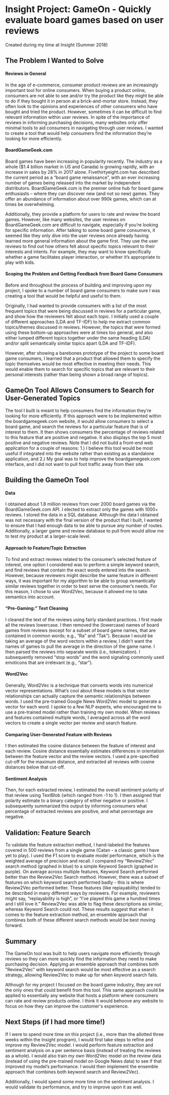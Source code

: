 # Insight Project: GameOn - Quickly evaluate board games based on user reviews
Created during my time at Insight (Summer 2018)


## The Problem I Wanted to Solve

#### Reviews in General
In the age of e-commerce, consumer product reviews are an increasingly important tool for online consumers. When buying a product online, consumers are not able to see and/or try the product like they might be able to do if they bought it in person at a brick-and-mortar store. Instead, they often look to the opinions and experiences of other consumers who have bought and tried the product. However, sometimes it can be difficult to find relevant information within user reviews. In spite of the importance of reviews in informing purchasing decisions, many websites only offer minimal tools to aid consumers in navigating through user reviews. I wanted to create a tool that would help consumers find the information they’re looking for more efficiently. 

#### BoardGameGeek.com
Board games have been increasing in popularity recently. The industry as a whole ($1.4 billion market in US and Canada) is growing rapidly, with an increase in sales by 28% in 2017 alone. Fivethirtyeight.com has described the current period as a “board game renaissance”, with an ever increasing number of games being released into the market by independent distributors. BoardGameGeek.com is the premier online hub for board game enthusiasts – where they can discover new (and not so new) games. They offer an abundance of information about over 990k games, which can at times be overwhelming. 

Additionally, they provide a platform for users to rate and review the board games. However, like many websites, the user reviews on BoardGameGeek.com are difficult to navigate, especially if you’re looking for specific information. After talking to some board game consumers, it seemed like they only dive into the user reviews once already having learned more general information about the game first. They use the user reviews to find out how others felt about specific topics relevant to their interests and intents. For example, they may want to know specifically whether a game facilitates player interaction, or whether it’s appropriate to play with kids. 

#### Scoping the Problem and Getting Feedback from Board Game Consumers
Before and throughout the process of building and improving upon my project, I spoke to a number of board game consumers to make sure I was creating a tool that would be helpful and useful to them. 

Originally, I had wanted to provide consumers with a list of the most frequent topics that were being discussed in reviews for a particular game, and show how the reviewers felt about each topic. I initially used a couple of different approaches (LDA and TF-IDF) to help me extract common topics/themes discussed in reviews. However, the topics that were formed using these bottom-up approaches were at times too general, and also either lumped different topics together under the same heading (LDA) and/or split semantically similar topics apart (LDA and TF-IDF). 

However, after showing a barebones prototype of the project to some board game consumers, I learned that a product that allowed them to specify the topic themselves would be most effective in meeting their needs. This would enable them to search for specific topics that are relevant to their personal interests (rather than being shown a broad range of topics). 

## GameOn Tool Allows Consumers to Search for User-Generated Topics
The tool I built is meant to help consumers find the information they’re looking for more efficiently. If this approach were to be implemented within the boardgamegeek.com website, it would allow consumers to select a board game, and search the reviews for a particular feature that is of interest to them. It then shows consumers the percentage of reviews related to this feature that are positive and negative. It also displays the top 5 most positive and negative reviews. Note that I did not build a front-end web application for a couple of reasons: 1.) I believe this tool would be most useful if integrated into the website rather than existing as a standalone application, and 2.) My goal was to help improve the boardgamegeek.com interface, and I did not want to pull foot traffic away from their site. 


## Building the GameOn Tool

#### Data
I obtained about 1.8 million reviews from over 2000 board games via the BoardGameGeek.com API. I elected to extract only the games with 1000+ reviews. I stored the data in a SQL database. Although the data I obtained was not necessary with the final version of the product that I built, I wanted to ensure that I had enough data to be able to pursue any number of routes. Additionally, a larger game and review database to pull from would allow me to test my product at a larger-scale level. 

#### Approach to Feature/Topic Extraction 
To find and extract reviews related to the consumer’s selected feature of interest, one option I considered was to perform a simple keyword search, and find reviews that contain the exact words entered into the search. However, because reviewers might describe the same feature in different ways, it was important for my algorithm to be able to group semantically similar reviews together in order to best serve the consumer’s needs. For this reason, I chose to use Word2Vec, because it allowed me to take semantics into account. 

#### “Pre-Gaming:” Text Cleaning
I cleaned the text of the reviews using fairly standard practices. I first made all the reviews lowercase. I then removed the (lowercase) names of board games from reviews (except for a subset of board game names, that are contained in common words; e.g., “Ra” and “Tak”). Because I would be taking an average of the word vectors within a review, I didn’t want the names of games to pull the average in the direction of the game name. I then parsed the reviews into separate words (i.e., tokenization). I subsequently removed “stop words” and the word signaling commonly used emoticons that are irrelevant (e.g., “star”). 

#### Word2Vec
Generally, Word2Vec is a technique that converts words into numerical vector representations. 
What’s cool about these models is that vector relationships can actually capture the semantic relationships between words. I used the pre-trained Google News Word2Vec model to generate a vector for each word. I spoke to a few NLP experts, who encouraged me to use a pre-trained model rather than training my own model. When reviews and features contained multiple words, I averaged across all the word vectors to create a single vector per review and search feature. 

#### Comparing User-Generated Feature with Reviews
I then estimated the cosine distance between the feature of interest and each review. Cosine distance essentially estimates differences in orientation between the feature vector and the review vectors. I used a pre-specified cut-off for the maximum distance, and extracted all reviews with cosine distances below that cut-off. 

#### Sentiment Analysis 
Then, for each extracted review, I estimated the overall sentiment polarity of that review using TextBlob (which ranged from -1 to 1). I then assigned that polarity estimate to a binary category of either negative or positive. I subsequently summarized this output by informing consumers what percentage of extracted reviews are positive, and what percentage are negative. 


## Validation: Feature Search
To validate the feature extraction method, I hand-labeled the features covered in 500 reviews from a single game (Catan - a classic game I have yet to play). I used the F1 score to evaluate model performance, which is the weighted average of precision and recall. I compared my “Review2Vec” search method (graphed in blue) to a simple Keyword Search (graphed in purple). On average across multiple features, Keyword Search performed better than the Review2Vec Search method.
However, there was a subset of features on which keyword search performed badly - this is where Review2Vec performed better. These features (like replayability) tended to be described in many different ways by reviewers. For example, reviewers might say, “replayability is high”, or “I’ve played this game a hundred times and I still love it.” Review2Vec was able to flag these descriptions as similar, whereas Keyword Search could not. These results suggest that when it comes to the feature extraction method, an ensemble approach that combines both of these different search methods would be best moving forward. 


## Summary
The GameOn tool was built to help users navigate more efficiently through reviews so they can more quickly find the information they need to make purchasing decision. Applying an ensemble approach that combines both "Review2Vec" with keyword search would be most effective as a search strategy, allowing Review2Vec to make up for when keyword search fails. 

Although for my project I focused on the board game industry, they are not the only ones that could benefit from this tool. This same approach could be applied to essentially any website that hosts a platform where consumers can rate and review products online. I think it would behoove any website to focus on how they can improve the customer's experience. 


## Next Steps (if I had more time!)
If I were to spend more time on this project (i.e., more than the allotted three weeks within the Insight program), I would first take steps to refine and improve my Review2Vec model. I would perform feature extraction and sentiment analysis on a per sentence basis (instead of treating the reviews as a whole). I would also train my own Word2Vec model on the review data (instead of using the pre-trained model on Google News data) to see if that improved my model’s performance. I would then implement the ensemble approach that combines both keyword search and Review2Vec). 

Additionally, I would spend some more time on the sentiment analysis. I would validate its performance, and try to improve upon it as well.  
